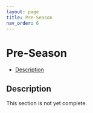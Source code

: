 ```yaml
---
layout: page
title: Pre-Season
nav_order: 6
---
```


# Pre-Season

* [Description](#description)

## Description

This section is not yet complete.